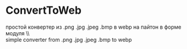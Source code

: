 # ConvertToWeb
простой конвертер из .png .jpg .jpeg .bmp в webp на пайтон в форме модуля
\\\  
simple converter from .png .jpg .jpeg .bmp to webp
